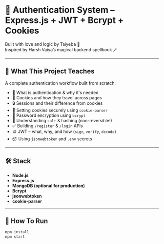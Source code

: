 # 🔐 Authentication System – Express.js + JWT + Bcrypt + Cookies

Built with love and logic by Taiyeba 💙  
Inspired by Harsh Vaiya’s magical backend spellbook 🪄

---

## 📖 What This Project Teaches

A complete authentication workflow built from scratch:

- 🧠 What is authentication & why it's needed
- 🍪 Cookies and how they travel across pages
- 🔒 Sessions and their difference from cookies
- 🔧 Setting cookies securely using `cookie-parser`
- 🔐 Password encryption using `bcrypt`
- 🧂 Understanding `salt` & hashing (non-reversible!)
- ✅ Building `/register` & `/login` APIs
- 🪙 JWT – what, why, and how (`sign`, `verify`, `decode`)
- 📦 Using `jsonwebtoken` and `.env` secrets

---

## 🛠️ Stack

- **Node.js**
- **Express.js**
- **MongoDB (optional for production)**
- **Bcrypt**
- **jsonwebtoken**
- **cookie-parser**

---

## 🚀 How To Run

```bash
npm install
npm start
